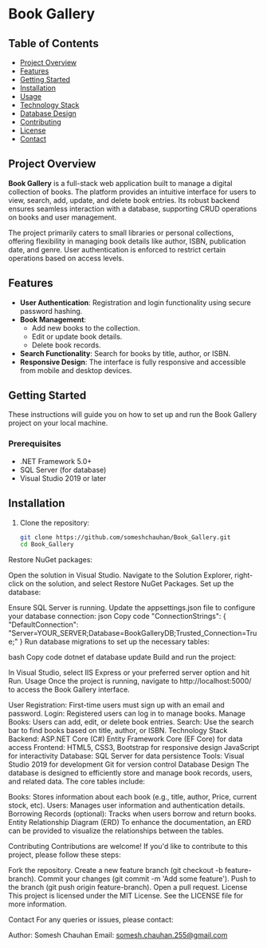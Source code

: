 # Book Gallery

## Table of Contents
- [Project Overview](#project-overview)
- [Features](#features)
- [Getting Started](#getting-started)
- [Installation](#installation)
- [Usage](#usage)
- [Technology Stack](#technology-stack)
- [Database Design](#database-design)
- [Contributing](#contributing)
- [License](#license)
- [Contact](#contact)

## Project Overview
**Book Gallery** is a full-stack web application built to manage a digital collection of books. The platform provides an intuitive interface for users to view, search, add, update, and delete book entries. Its robust backend ensures seamless interaction with a database, supporting CRUD operations on books and user management.

The project primarily caters to small libraries or personal collections, offering flexibility in managing book details like author, ISBN, publication date, and genre. User authentication is enforced to restrict certain operations based on access levels.

## Features
- **User Authentication**: Registration and login functionality using secure password hashing.
- **Book Management**:
  - Add new books to the collection.
  - Edit or update book details.
  - Delete book records.
- **Search Functionality**: Search for books by title, author, or ISBN.
- **Responsive Design**: The interface is fully responsive and accessible from mobile and desktop devices.

## Getting Started
These instructions will guide you on how to set up and run the Book Gallery project on your local machine.

### Prerequisites
- .NET Framework 5.0+
- SQL Server (for database)
- Visual Studio 2019 or later

## Installation
1. Clone the repository:
   ```bash
   git clone https://github.com/someshchauhan/Book_Gallery.git
   cd Book_Gallery
Restore NuGet packages:

Open the solution in Visual Studio.
Navigate to the Solution Explorer, right-click on the solution, and select Restore NuGet Packages.
Set up the database:

Ensure SQL Server is running.
Update the appsettings.json file to configure your database connection:
json
Copy code
"ConnectionStrings": {
  "DefaultConnection": "Server=YOUR_SERVER;Database=BookGalleryDB;Trusted_Connection=True;"
}
Run database migrations to set up the necessary tables:

bash
Copy code
dotnet ef database update
Build and run the project:

In Visual Studio, select IIS Express or your preferred server option and hit Run.
Usage
Once the project is running, navigate to http://localhost:5000/ to access the Book Gallery interface.

User Registration: First-time users must sign up with an email and password.
Login: Registered users can log in to manage books.
Manage Books: Users can add, edit, or delete book entries.
Search: Use the search bar to find books based on title, author, or ISBN.
Technology Stack
Backend:
ASP.NET Core (C#)
Entity Framework Core (EF Core) for data access
Frontend:
HTML5, CSS3, Bootstrap for responsive design
JavaScript for interactivity
Database:
SQL Server for data persistence
Tools:
Visual Studio 2019 for development
Git for version control
Database Design
The database is designed to efficiently store and manage book records, users, and related data. The core tables include:

Books: Stores information about each book (e.g., title, author, Price, current stock, etc).
Users: Manages user information and authentication details.
Borrowing Records (optional): Tracks when users borrow and return books.
Entity Relationship Diagram (ERD)
To enhance the documentation, an ERD can be provided to visualize the relationships between the tables.

Contributing
Contributions are welcome! If you'd like to contribute to this project, please follow these steps:

Fork the repository.
Create a new feature branch (git checkout -b feature-branch).
Commit your changes (git commit -m 'Add some feature').
Push to the branch (git push origin feature-branch).
Open a pull request.
License
This project is licensed under the MIT License. See the LICENSE file for more information.

Contact
For any queries or issues, please contact:

Author: Somesh Chauhan
Email: somesh.chauhan.255@gmail.com
